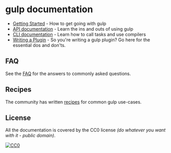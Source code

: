 # gulp documentation

* [Getting Started](getting-started.md) - How to get going with gulp
* [API documentation](API.md) - Learn the ins and outs of using gulp
* [CLI documentation](CLI.md) - Learn how to call tasks and use compilers
* [Writing a Plugin](writing-a-plugin/README.md) - So you're writing a gulp plugin? Go here for the essential dos and don'ts.

## FAQ

See the [FAQ](FAQ.md) for the answers to commonly asked questions.

## Recipes

The community has written [recipes](recipes#recipes) for common gulp use-cases.

## License

All the documentation is covered by the CC0 license *(do whatever you want with it - public domain)*.

[![CC0](https://licensebuttons.net/p/zero/1.0/88x31.png)](https://creativecommons.org/publicdomain/zero/1.0/)

